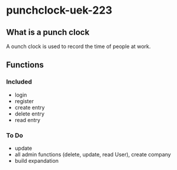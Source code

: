 # punchclock-uek-223

## What is a punch clock
A ounch clock is used to record the time of people at work.

## Functions
### Included
- login
- register
- create entry
- delete entry
- read entry

### To Do
- update
- all admin functions (delete, update, read User), create company
- build expandation
